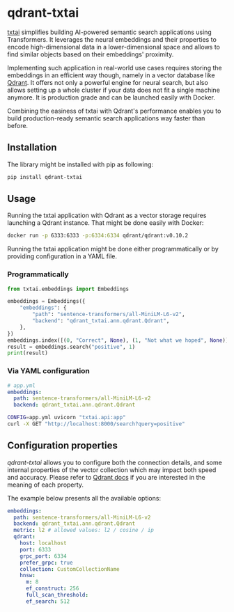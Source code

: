 # qdrant-txtai

[txtai](https://github.com/neuml/txtai) simplifies building AI-powered semantic 
search applications using Transformers. It leverages the neural embeddings and
their properties to encode high-dimensional data in a lower-dimensional space 
and allows to find similar objects based on their embeddings' proximity. 

Implementing such application in real-world use cases requires storing the
embeddings in an efficient way though, namely in a vector database like 
[Qdrant](https://qdrant.tech). It offers not only a powerful engine for neural
search, but also allows setting up a whole cluster if your data does not fit
a single machine anymore. It is production grade and can be launched easily
with Docker.

Combining the easiness of txtai with Qdrant's performance enables you to build
production-ready semantic search applications way faster than before.

## Installation

The library might be installed with pip as following:

```bash
pip install qdrant-txtai
```

## Usage

Running the txtai application with Qdrant as a vector storage requires launching
a Qdrant instance. That might be done easily with Docker:

```bash
docker run -p 6333:6333 -p:6334:6334 qdrant/qdrant:v0.10.2
```

Running the txtai application might be done either programmatically or by 
providing configuration in a YAML file.

### Programmatically

```python
from txtai.embeddings import Embeddings

embeddings = Embeddings({
    "embeddings": {
        "path": "sentence-transformers/all-MiniLM-L6-v2",
        "backend": "qdrant_txtai.ann.qdrant.Qdrant",
    },
})
embeddings.index([(0, "Correct", None), (1, "Not what we hoped", None)])
result = embeddings.search("positive", 1)
print(result)
```

### Via YAML configuration

```yaml
# app.yml
embeddings:
  path: sentence-transformers/all-MiniLM-L6-v2
  backend: qdrant_txtai.ann.qdrant.Qdrant
```

```bash
CONFIG=app.yml uvicorn "txtai.api:app"
curl -X GET "http://localhost:8000/search?query=positive"
```

## Configuration properties

*qdrant-txtai* allows you to configure both the connection details, and some 
internal properties of the vector collection which may impact both speed and
accuracy. Please refer to [Qdrant docs](https://qdrant.github.io/qdrant/redoc/index.html#tag/collections/operation/create_collection)
if you are interested in the meaning of each property.

The example below presents all the available options:

```yaml
embeddings:
  path: sentence-transformers/all-MiniLM-L6-v2
  backend: qdrant_txtai.ann.qdrant.Qdrant
  metric: l2 # allowed values: l2 / cosine / ip
  qdrant:
    host: localhost
    port: 6333
    grpc_port: 6334
    prefer_grpc: true
    collection: CustomCollectionName
    hnsw:
      m: 8
      ef_construct: 256
      full_scan_threshold:
      ef_search: 512
```
